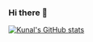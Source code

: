 ### Hi there 👋

[![Kunal's GitHub stats](https://github-readme-stats.vercel.app/api?username=kunalmittal51)](https://github.com/anuraghazra/github-readme-stats)
